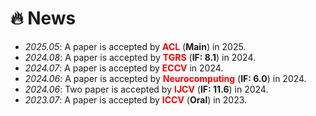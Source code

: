 # 🔥 News
- *2025.05*: A paper is accepted by **<font color="red">ACL</font>** (**Main**) in 2025.
- *2024.08*: A paper is accepted by **<font color="red">TGRS</font>** (**IF: 8.1**) in 2024.
- *2024.07*: A paper is accepted by **<font color="red">ECCV</font>** in 2024.
- *2024.06*: A paper is accepted by **<font color="red">Neurocomputing</font>** (**IF: 6.0**) in 2024.
- *2024.06*: Two paper is accepted by **<font color="red">IJCV</font>** (**IF: 11.6**) in 2024.
- *2023.07*: A paper is accepted by **<font color="red">ICCV</font>** (**Oral**) in 2023.
